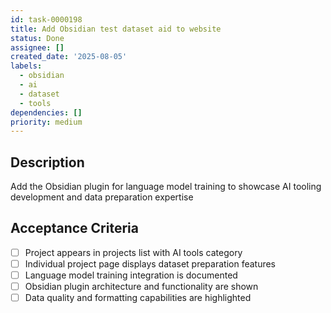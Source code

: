 ```yaml
---
id: task-0000198
title: Add Obsidian test dataset aid to website
status: Done
assignee: []
created_date: '2025-08-05'
labels:
  - obsidian
  - ai
  - dataset
  - tools
dependencies: []
priority: medium
---
```


## Description

Add the Obsidian plugin for language model training to showcase AI tooling development and data preparation expertise

## Acceptance Criteria

- [ ] Project appears in projects list with AI tools category
- [ ] Individual project page displays dataset preparation features
- [ ] Language model training integration is documented
- [ ] Obsidian plugin architecture and functionality are shown
- [ ] Data quality and formatting capabilities are highlighted
